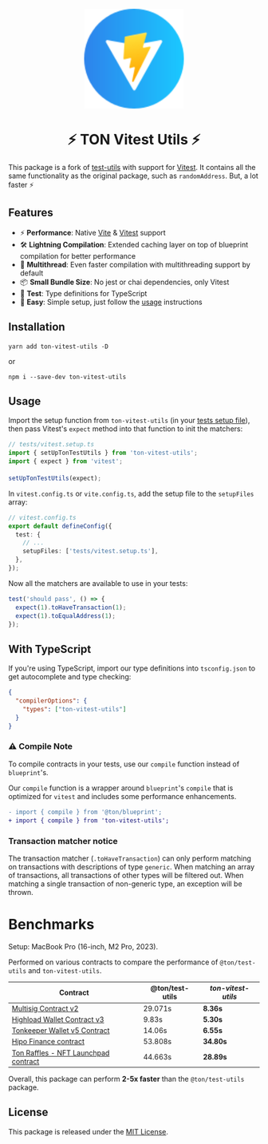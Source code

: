 <p align="center">
  <img src="public/ton-vitest.svg" alt="TON-vitest-utils" width="200" />
</p>

<h1 align="center">
  ⚡️ TON Vitest Utils ⚡️
</h1>

This package is a fork of [test-utils](https://github.com/ton-community/test-utils) with support for [Vitest](https://vitest.dev/).
It contains all the same functionality as the original package, such as `randomAddress`. But, a lot faster ⚡️

## Features

- ⚡️ **Performance**: Native [Vite](https://vitejs.dev/) & [Vitest](https://vitest.dev/) support
- 🛠️ **Lightning Compilation**: Extended caching layer on top of blueprint compilation for better performance
- 💪 **Multithread**: Even faster compilation with multithreading support by default
- 📦 **Small Bundle Size**: No jest or chai dependencies, only Vitest
- 🧪 **Test**: Type definitions for TypeScript
- 🚀 **Easy**: Simple setup, just follow the [usage](#usage) instructions

## Installation

```
yarn add ton-vitest-utils -D
```

or

```
npm i --save-dev ton-vitest-utils
```

## Usage

Import the setup function from `ton-vitest-utils` (in your [tests setup file](https://vitest.dev/config/#setupfiles)), then pass Vitest's `expect` method into that function to init the matchers:

```typescript
// tests/vitest.setup.ts
import { setUpTonTestUtils } from 'ton-vitest-utils';
import { expect } from 'vitest';

setUpTonTestUtils(expect);
```

In `vitest.config.ts` or `vite.config.ts`, add the setup file to the `setupFiles` array:

```typescript
// vitest.config.ts
export default defineConfig({
  test: {
    // ...
    setupFiles: ['tests/vitest.setup.ts'],
  },
});
```

Now all the matchers are available to use in your tests:

```typescript
test('should pass', () => {
  expect(1).toHaveTransaction(1);
  expect(1).toEqualAddress(1);
});
```

## With TypeScript

If you're using TypeScript, import our type definitions into `tsconfig.json` to get autocomplete and type checking:

```json
{
  "compilerOptions": {
    "types": ["ton-vitest-utils"]
  }
}
```

### ⚠️ Compile Note

To compile contracts in your tests, use our `compile` function instead of `blueprint`'s.

Our `compile` function is a wrapper around `blueprint`'s `compile` that is optimized for `vitest` and includes some performance enhancements.

```diff
- import { compile } from '@ton/blueprint';
+ import { compile } from 'ton-vitest-utils';
```

### Transaction matcher notice

The transaction matcher (`.toHaveTransaction`) can only perform matching on transactions with descriptions of type `generic`. When matching an array of transactions, all transactions of other types will be filtered out. When matching a single transaction of non-generic type, an exception will be thrown.

# Benchmarks

Setup: MacBook Pro (16-inch, M2 Pro, 2023).

Performed on various contracts to compare the performance of `@ton/test-utils` and `ton-vitest-utils`.

| Contract                                                                                     | @ton/test-utils | _ton-vitest-utils_ |
| -------------------------------------------------------------------------------------------- | --------------- | ------------------ |
| [Multisig Contract v2](https://github.com/ton-blockchain/multisig-contract-v2)               | 29.071s         | **8.36s**          |
| [Highload Wallet Contract v3](https://github.com/ton-blockchain/highload-wallet-contract-v3) | 9.83s           | **5.30s**          |
| [Tonkeeper Wallet v5 Contract](https://github.com/tonkeeper/w5)                              | 14.06s          | **6.55s**          |
| [Hipo Finance contract](https://github.com/HipoFinance/contract)                             | 53.808s         | **34.80s**         |
| [Ton Raffles - NFT Launchpad contract](https://github.com/HipoFinance/contract)              | 44.663s         | **28.89s**         |

Overall, this package can perform **2-5x faster** than the `@ton/test-utils` package.

## License

This package is released under the [MIT License](LICENSE).
